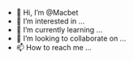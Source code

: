 - 👋 Hi, I’m @Macbet
- 👀 I’m interested in ...
- 🌱 I’m currently learning ...
- 💞️ I’m looking to collaborate on ...
- 📫 How to reach me ...

<!---
Macbet/Macbet is a ✨ special ✨ repository because its `README.md` (this file) appears on your GitHub profile.
You can click the Preview link to take a look at your changes.
--->
